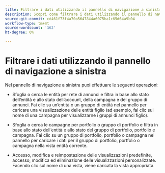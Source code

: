 ```yaml
---
title: Filtrare i dati utilizzando il pannello di navigazione a sinistra
description: Scopri come filtrare i dati utilizzando il pannello di navigazione a sinistra.
source-git-commit: cd461f73f4a70a5647844a6075ba1c65d64a9b04
workflow-type: tm+mt
source-wordcount: '162'
ht-degree: 0%

---
```


# Filtrare i dati utilizzando il pannello di navigazione a sinistra

Nel pannello di navigazione a sinistra puoi effettuare le seguenti operazioni:

* Sfoglia o cerca le entità per rete di annunci e filtra in base allo stato dell’entità e allo stato dell’account, della campagna e del gruppo di annunci. Fai clic su un’entità o un gruppo di entità nel pannello per caricare una visualizzazione delle entità figlio (ad esempio, fai clic sul nome di una campagna per visualizzarne i gruppi di annunci figlio).

* Sfoglia o cerca le campagne per portfolio o gruppo di portfolio e filtra in base allo stato dell’entità e allo stato del gruppo di portfolio, portfolio e campagna. Fai clic su un gruppo di portfolio, portfolio o campagna nel pannello per caricare i dati per il gruppo di portfolio, portfolio o campagna nella vista entità corrente.

* Accesso, modifica e reimpostazione delle visualizzazioni predefinite, accesso, modifica ed eliminazione delle visualizzazioni personalizzate. Facendo clic sul nome di una vista, viene caricata la vista appropriata.
